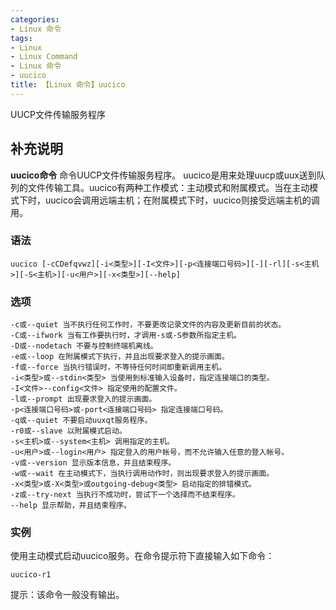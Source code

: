```yaml
---
categories:
- Linux 命令
tags:
- Linux
- Linux Command
- Linux 命令
- uucico
title: 【Linux 命令】uucico
---
```


UUCP文件传输服务程序

## 补充说明

**uucico命令** 命令UUCP文件传输服务程序。 uucico是用来处理uucp或uux送到队列的文件传输工具。uucico有两种工作模式：主动模式和附属模式。当在主动模式下时，uucico会调用远端主机；在附属模式下时，uucico则接受远端主机的调用。

###  语法

```shell
uucico [-cCDefqvwz][-i<类型>][-I<文件>][-p<连接端口号码>][-][-rl][-s<主机>][-S<主机>][-u<用户>][-x<类型>][--help]
```

###  选项

```shell
-c或--quiet 当不执行任何工作时，不要更改记录文件的内容及更新目前的状态。
-C或--ifwork 当有工作要执行时，才调用-s或-S参数所指定主机。
-D或--nodetach 不要与控制终端机离线。
-e或--loop 在附属模式下执行，并且出现要求登入的提示画面。
-f或--force 当执行错误时，不等待任何时间即重新调用主机。
-i<类型>或--stdin<类型> 当使用到标准输入设备时，指定连接端口的类型。
-I<文件>--config<文件> 指定使用的配置文件。
-l或--prompt 出现要求登入的提示画面。
-p<连接端口号码>或-port<连接端口号码> 指定连接端口号码。
-q或--quiet 不要启动uuxqt服务程序。
-r0或--slave 以附属模式启动。
-s<主机>或--system<主机> 调用指定的主机。
-u<用户>或--login<用户> 指定登入的用户帐号，而不允许输入任意的登入帐号。
-v或--version 显示版本信息，并且结束程序。
-w或--wait 在主动模式下，当执行调用动作时，则出现要求登入的提示画面。
-x<类型>或-X<类型>或outgoing-debug<类型> 启动指定的排错模式。
-z或--try-next 当执行不成功时，尝试下一个选择而不结束程序。
--help 显示帮助，并且结束程序。
```

### 实例

使用主动模式启动uucico服务。在命令提示符下直接输入如下命令：

```shell
uucico-r1
```

提示：该命令一般没有输出。


<!-- Linux命令行搜索引擎：https://jaywcjlove.github.io/linux-command/ -->